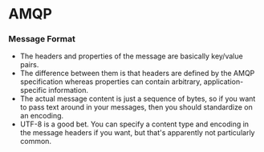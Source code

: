 # AMQP

### Message Format
- The headers and properties of the message are basically key/value pairs. 
- The difference between them is that headers are defined by the AMQP specification whereas properties can contain arbitrary, application-specific information. 
- The actual message content is just a sequence of bytes, so if you want to pass text around in your messages, then you should standardize on an encoding. 
- UTF-8 is a good bet. You can specify a content type and encoding in the message headers if you want, but that's apparently not particularly common.